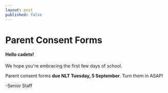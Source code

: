 ```yaml
---
layout: post
published: false
---
```

# Parent Consent Forms
#### Hello cadets!

We hope you're embracing the first few days of school.  

Parent consent forms **due NLT Tuesday, 5 September**.  Turn them in ASAP!

-Senior Staff 